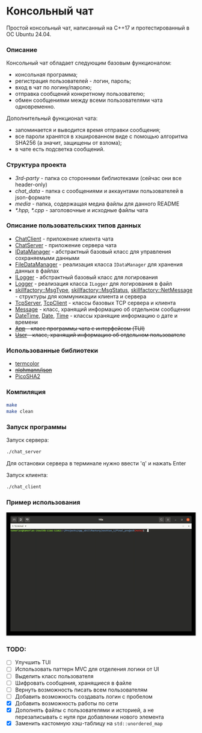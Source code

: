 # Консольный чат

Простой консольный чат, написанный на C++17 и  протестированный в ОС Ubuntu 24.04.

### Описание 
Консольный чат обладает следующим базовым функционалом:
- консольная программа;
- регистрация пользователей - логин, пароль;
- вход в чат по логину/паролю;
- отправка сообщений конкретному пользователю;
- обмен сообщениями между всеми пользователями чата одновременно.

Дополнительный функционал чата:
- запоминается и выводится время отправки сообщения;
- все пароли хранятся в хэшированном виде с помощью алгоритма SHA256 (а значит, защищены от взлома);
- в чате есть подсветка сообщений.

### Структура проекта
- _3rd-party_ - папка со сторонними библиотеками (сейчас они все header-only)
- _chat_data_ - папка с сообщениями и аккаунтами пользователей в json-формате
- _media_ - папка, содержащая медиа файлы для данного README
- _*.hpp, *.cpp_ - заголовочные и исходные файлы чата

### Описание пользовательских типов данных
- [ChatClient](chat_client.hpp) - приложение клиента чата
- [ChatServer](chat_server.hpp) - приложение сервера чата
- [IDataManager](data_manager_interface.hpp) - абстрактный базовый класс для управления сохраняемыми данными
- [FileDataManager](file_data_manager.hpp) - реализация класса `IDataManager` для хранения данных в файлах
- [ILogger](logger_interface.hpp.hpp) - абстрактный базовый класс для логирования
- [Logger](logger.hpp) - реализация класса `ILogger` для логирования в файл
- [skillfactory::MsgType](chat_msgs.hpp), [skillfactory::MsgStatus](chat_msgs.hpp), [skillfactory::NetMessage](chat_msgs.hpp) - структуры для коммуникации клиента и сервера
- [TcpServer](tcp_library.hpp), [TcpClient](tcp_library.hpp) - классы базовых TCP сервера и клиента
- [Message](message.hpp) - класс, хранящий информацию об отдельном сообщении
- [DateTime](datetime.hpp), [Date](datetime.hpp), [Time](datetime.hpp) - классы хранящие информацию о дате и времени
- ~~[App](app.hpp) - класс программы чата с интерфейсом (TUI)~~
- ~~[User](user.hpp) - класс, хранящий информацию об отдельном пользователе~~


### Использованные библиотеки
- [termcolor](https://github.com/ikalnytskyi/termcolor/tree/master)
- ~~[nlohmann/json](https://github.com/nlohmann/json)~~
- [PicoSHA2](https://github.com/okdshin/PicoSHA2)

### Компиляция

```bash
make
make clean
```
### Запуск программы

Запуск сервера:  
```bash
./chat_server
```

Для остановки сервера в терминале нужно ввести 'q' и нажать Enter

Запуск клиента:  
```bash
./chat_client
```

### Пример использования

<!-- TODO: обновить гифку -->
![chat demo](media/chat_demo.gif)

### TODO:
- [ ] Улучшить TUI
- [ ] Использовать паттерн MVC для отделения логики от UI
- [ ] Выделить класс пользователя
- [ ] Шифровать сообщения, хранящиеся в файле
- [ ] Вернуть возможность писать всем пользователям
- [ ] Добавить возможность создавать логин с пробелом
- [x] Добавить возможность работы по сети
- [x] Дополнять файлы с пользователями и историей, а не перезаписывать с нуля при добавлении нового элемента
- [x] Заменить кастомную хэш-таблицу на `std::unordered_map`
